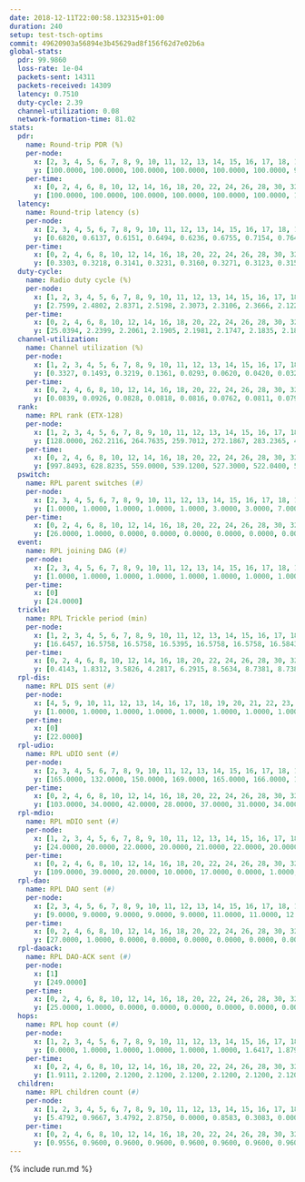 ```yaml
---
date: 2018-12-11T22:00:58.132315+01:00
duration: 240
setup: test-tsch-optims
commit: 49620903a56894e3b45629ad8f156f62d7e02b6a
global-stats:
  pdr: 99.9860
  loss-rate: 1e-04
  packets-sent: 14311
  packets-received: 14309
  latency: 0.7510
  duty-cycle: 2.39
  channel-utilization: 0.08
  network-formation-time: 81.02
stats:
  pdr:
    name: Round-trip PDR (%)
    per-node:
      x: [2, 3, 4, 5, 6, 7, 8, 9, 10, 11, 12, 13, 14, 15, 16, 17, 18, 19, 20, 21, 22, 23, 24, 25]
      y: [100.0000, 100.0000, 100.0000, 100.0000, 100.0000, 100.0000, 99.8314, 99.8363, 100.0000, 100.0000, 100.0000, 100.0000, 100.0000, 100.0000, 100.0000, 100.0000, 100.0000, 100.0000, 100.0000, 100.0000, 100.0000, 100.0000, 100.0000, 100.0000]
    per-time:
      x: [0, 2, 4, 6, 8, 10, 12, 14, 16, 18, 20, 22, 24, 26, 28, 30, 32, 34, 36, 38, 40, 42, 44, 46, 48, 50, 52, 54, 56, 58, 60, 62, 64, 66, 68, 70, 72, 74, 76, 78, 80, 82, 84, 86, 88, 90, 92, 94, 96, 98, 100, 102, 104, 106, 108, 110, 112, 114, 116, 118, 120, 122, 124, 126, 128, 130, 132, 134, 136, 138, 140, 142, 144, 146, 148, 150, 152, 154, 156, 158, 160, 162, 164, 166, 168, 170, 172, 174, 176, 178, 180, 182, 184, 186, 188, 190, 192, 194, 196, 198, 200, 202, 204, 206, 208, 210, 212, 214, 216, 218, 220, 222, 224, 226, 228, 230, 232, 234, 236, 238]
      y: [100.0000, 100.0000, 100.0000, 100.0000, 100.0000, 100.0000, 100.0000, 100.0000, 100.0000, 100.0000, 100.0000, 100.0000, 100.0000, 100.0000, 99.1736, 100.0000, 100.0000, 100.0000, 100.0000, 100.0000, 100.0000, 100.0000, 100.0000, 100.0000, 100.0000, 100.0000, 100.0000, 100.0000, 100.0000, 100.0000, 100.0000, 100.0000, 100.0000, 100.0000, 100.0000, 100.0000, 100.0000, 100.0000, 100.0000, 100.0000, 100.0000, 100.0000, 99.1667, 100.0000, 100.0000, 100.0000, 100.0000, 100.0000, 100.0000, 100.0000, 100.0000, 100.0000, 100.0000, 100.0000, 100.0000, 100.0000, 100.0000, 100.0000, 100.0000, 100.0000, 100.0000, 100.0000, 100.0000, 100.0000, 100.0000, 100.0000, 100.0000, 100.0000, 100.0000, 100.0000, 100.0000, 100.0000, 100.0000, 100.0000, 100.0000, 100.0000, 100.0000, 100.0000, 100.0000, 100.0000, 100.0000, 100.0000, 100.0000, 100.0000, 100.0000, 100.0000, 100.0000, 100.0000, 100.0000, 100.0000, 100.0000, 100.0000, 100.0000, 100.0000, 100.0000, 100.0000, 100.0000, 100.0000, 100.0000, 100.0000, 100.0000, 100.0000, 100.0000, 100.0000, 100.0000, 100.0000, 100.0000, 100.0000, 100.0000, 100.0000, 100.0000, 100.0000, 100.0000, 100.0000, 100.0000, 100.0000, 100.0000, 100.0000, 100.0000, 100.0000]
  latency:
    name: Round-trip latency (s)
    per-node:
      x: [2, 3, 4, 5, 6, 7, 8, 9, 10, 11, 12, 13, 14, 15, 16, 17, 18, 19, 20, 21, 22, 23, 24, 25]
      y: [0.6820, 0.6137, 0.6151, 0.6494, 0.6236, 0.6755, 0.7154, 0.7649, 0.6640, 0.6858, 0.7006, 0.6672, 0.8095, 0.7315, 0.7381, 0.7913, 0.8101, 0.8142, 0.8143, 0.8045, 0.7681, 0.9864, 0.9678, 0.9039]
    per-time:
      x: [0, 2, 4, 6, 8, 10, 12, 14, 16, 18, 20, 22, 24, 26, 28, 30, 32, 34, 36, 38, 40, 42, 44, 46, 48, 50, 52, 54, 56, 58, 60, 62, 64, 66, 68, 70, 72, 74, 76, 78, 80, 82, 84, 86, 88, 90, 92, 94, 96, 98, 100, 102, 104, 106, 108, 110, 112, 114, 116, 118, 120, 122, 124, 126, 128, 130, 132, 134, 136, 138, 140, 142, 144, 146, 148, 150, 152, 154, 156, 158, 160, 162, 164, 166, 168, 170, 172, 174, 176, 178, 180, 182, 184, 186, 188, 190, 192, 194, 196, 198, 200, 202, 204, 206, 208, 210, 212, 214, 216, 218, 220, 222, 224, 226, 228, 230, 232, 234, 236, 238]
      y: [0.3303, 0.3218, 0.3141, 0.3231, 0.3160, 0.3271, 0.3123, 0.3157, 0.3122, 0.3307, 0.3261, 0.3090, 0.3209, 0.3081, 0.3113, 0.3049, 0.3156, 0.3126, 0.3170, 0.3160, 0.3358, 0.3343, 0.3254, 0.2895, 0.2920, 0.3254, 0.2961, 0.3341, 0.3342, 0.3174, 0.3169, 0.3273, 0.3140, 0.3065, 0.2997, 0.3290, 0.3371, 0.3444, 0.3293, 0.3116, 0.3034, 0.3508, 0.3283, 0.3018, 0.3436, 0.3144, 0.3093, 0.3833, 0.3329, 0.3429, 0.2986, 0.3434, 0.3218, 0.4078, 0.4808, 0.4129, 0.3254, 0.3067, 0.3581, 0.6519, 0.9422, 0.6279, 0.5971, 0.5519, 0.4642, 0.7674, 1.3101, 1.2045, 0.9744, 0.6862, 0.5534, 0.8932, 1.2753, 1.2960, 1.2770, 1.2093, 0.9154, 0.9101, 1.3129, 1.2940, 1.2769, 1.3129, 1.2865, 1.2526, 1.3060, 1.2854, 1.2836, 1.3052, 1.2995, 1.3131, 1.2778, 1.2872, 1.2538, 1.2807, 1.2983, 1.2852, 1.3217, 1.2863, 1.2833, 1.2966, 1.2935, 1.2966, 1.2927, 1.2923, 1.2962, 1.2765, 1.2767, 1.2880, 1.2726, 1.2674, 1.2736, 1.2995, 1.2956, 1.2582, 1.2976, 1.2758, 1.2997, 1.2866, 1.2643, 1.3429]
  duty-cycle:
    name: Radio duty cycle (%)
    per-node:
      x: [1, 2, 3, 4, 5, 6, 7, 8, 9, 10, 11, 12, 13, 14, 15, 16, 17, 18, 19, 20, 21, 22, 23, 24, 25]
      y: [2.7599, 2.4802, 2.8371, 2.5198, 2.3073, 2.3106, 2.3666, 2.1228, 2.2528, 2.1770, 2.2248, 2.3084, 2.6795, 2.3552, 2.4204, 2.3666, 2.2938, 2.4200, 2.3233, 2.4724, 2.2481, 2.3846, 2.3311, 2.4602, 2.3549]
    per-time:
      x: [0, 2, 4, 6, 8, 10, 12, 14, 16, 18, 20, 22, 24, 26, 28, 30, 32, 34, 36, 38, 40, 42, 44, 46, 48, 50, 52, 54, 56, 58, 60, 62, 64, 66, 68, 70, 72, 74, 76, 78, 80, 82, 84, 86, 88, 90, 92, 94, 96, 98, 100, 102, 104, 106, 108, 110, 112, 114, 116, 118, 120, 122, 124, 126, 128, 130, 132, 134, 136, 138, 140, 142, 144, 146, 148, 150, 152, 154, 156, 158, 160, 162, 164, 166, 168, 170, 172, 174, 176, 178, 180, 182, 184, 186, 188, 190, 192, 194, 196, 198, 200, 202, 204, 206, 208, 210, 212, 214, 216, 218, 220, 222, 224, 226, 228, 230, 232, 234, 236, 238, 240]
      y: [25.0394, 2.2399, 2.2061, 2.1905, 2.1981, 2.1747, 2.1835, 2.1836, 2.1977, 2.1789, 2.1937, 2.1946, 2.1858, 2.1986, 2.2307, 2.2135, 2.1818, 2.1871, 2.1902, 2.1979, 2.1950, 2.2095, 2.2127, 2.2009, 2.1687, 2.2038, 2.2002, 2.1786, 2.2225, 2.2263, 2.1974, 2.1983, 2.2033, 2.1973, 2.1957, 2.2098, 2.1974, 2.1994, 2.2027, 2.2011, 2.2050, 2.1907, 2.2179, 2.2351, 2.1922, 2.2206, 2.2052, 2.1941, 2.2238, 2.1977, 2.2209, 2.1957, 2.2223, 2.2082, 2.2014, 2.2066, 2.2044, 2.2369, 2.2037, 2.2199, 2.2033, 2.2000, 2.2184, 2.1986, 2.1879, 2.2052, 2.1919, 2.2115, 2.1939, 2.1998, 2.2043, 2.2051, 2.2054, 2.1927, 2.1954, 2.2037, 2.2086, 2.2002, 2.2068, 2.1956, 2.1919, 2.1924, 2.1997, 2.1999, 2.1975, 2.2258, 2.2163, 2.1917, 2.2180, 2.1899, 2.2030, 2.2005, 2.1802, 2.1819, 2.1979, 2.1910, 2.2192, 2.2045, 2.1986, 2.1996, 2.2040, 2.2000, 2.2029, 2.1922, 2.2037, 2.1878, 2.1922, 2.1834, 2.1835, 2.1881, 2.1922, 2.1930, 2.2015, 2.1954, 2.2059, 2.1920, 2.1875, 2.1971, 2.2082, 2.2018, null]
  channel-utilization:
    name: Channel utilization (%)
    per-node:
      x: [1, 2, 3, 4, 5, 6, 7, 8, 9, 10, 11, 12, 13, 14, 15, 16, 17, 18, 19, 20, 21, 22, 23, 24, 25]
      y: [0.3327, 0.1493, 0.3219, 0.1361, 0.0293, 0.0620, 0.0420, 0.0324, 0.0328, 0.0356, 0.0489, 0.0482, 0.1741, 0.0331, 0.1152, 0.1011, 0.0334, 0.0615, 0.0315, 0.0849, 0.0318, 0.0428, 0.0312, 0.0315, 0.0327]
    per-time:
      x: [0, 2, 4, 6, 8, 10, 12, 14, 16, 18, 20, 22, 24, 26, 28, 30, 32, 34, 36, 38, 40, 42, 44, 46, 48, 50, 52, 54, 56, 58, 60, 62, 64, 66, 68, 70, 72, 74, 76, 78, 80, 82, 84, 86, 88, 90, 92, 94, 96, 98, 100, 102, 104, 106, 108, 110, 112, 114, 116, 118, 120, 122, 124, 126, 128, 130, 132, 134, 136, 138, 140, 142, 144, 146, 148, 150, 152, 154, 156, 158, 160, 162, 164, 166, 168, 170, 172, 174, 176, 178, 180, 182, 184, 186, 188, 190, 192, 194, 196, 198, 200, 202, 204, 206, 208, 210, 212, 214, 216, 218, 220, 222, 224, 226, 228, 230, 232, 234, 236, 238, 240]
      y: [0.0839, 0.0926, 0.0828, 0.0818, 0.0816, 0.0762, 0.0811, 0.0799, 0.0837, 0.0789, 0.0823, 0.0838, 0.0812, 0.0838, 0.0914, 0.0880, 0.0794, 0.0810, 0.0819, 0.0852, 0.0849, 0.0873, 0.0875, 0.0844, 0.0722, 0.0852, 0.0850, 0.0768, 0.0916, 0.0930, 0.0838, 0.0843, 0.0844, 0.0830, 0.0804, 0.0852, 0.0818, 0.0825, 0.0840, 0.0825, 0.0806, 0.0790, 0.0888, 0.0926, 0.0799, 0.0876, 0.0834, 0.0805, 0.0894, 0.0817, 0.0861, 0.0796, 0.0874, 0.0855, 0.0817, 0.0833, 0.0832, 0.0912, 0.0824, 0.0869, 0.0834, 0.0825, 0.0889, 0.0828, 0.0791, 0.0857, 0.0799, 0.0870, 0.0812, 0.0823, 0.0844, 0.0855, 0.0828, 0.0811, 0.0805, 0.0834, 0.0842, 0.0819, 0.0831, 0.0809, 0.0806, 0.0799, 0.0818, 0.0809, 0.0821, 0.0886, 0.0876, 0.0797, 0.0883, 0.0799, 0.0832, 0.0820, 0.0766, 0.0768, 0.0822, 0.0790, 0.0894, 0.0833, 0.0828, 0.0836, 0.0841, 0.0840, 0.0823, 0.0792, 0.0831, 0.0789, 0.0807, 0.0787, 0.0778, 0.0792, 0.0801, 0.0804, 0.0827, 0.0804, 0.0842, 0.0813, 0.0794, 0.0821, 0.0855, 0.0817, null]
  rank:
    name: RPL rank (ETX-128)
    per-node:
      x: [1, 2, 3, 4, 5, 6, 7, 8, 9, 10, 11, 12, 13, 14, 15, 16, 17, 18, 19, 20, 21, 22, 23, 24, 25]
      y: [128.0000, 262.2116, 264.7635, 259.7012, 272.1867, 283.2365, 402.9753, 410.7901, 535.5344, 432.7603, 450.7686, 405.4835, 407.6074, 569.4980, 491.9876, 493.5331, 628.0514, 581.8033, 588.7061, 588.7769, 652.8971, 623.8816, 719.2963, 733.9838, 727.1770]
    per-time:
      x: [0, 2, 4, 6, 8, 10, 12, 14, 16, 18, 20, 22, 24, 26, 28, 30, 32, 34, 36, 38, 40, 42, 44, 46, 48, 50, 52, 54, 56, 58, 60, 62, 64, 66, 68, 70, 72, 74, 76, 78, 80, 82, 84, 86, 88, 90, 92, 94, 96, 98, 100, 102, 104, 106, 108, 110, 112, 114, 116, 118, 120, 122, 124, 126, 128, 130, 132, 134, 136, 138, 140, 142, 144, 146, 148, 150, 152, 154, 156, 158, 160, 162, 164, 166, 168, 170, 172, 174, 176, 178, 180, 182, 184, 186, 188, 190, 192, 194, 196, 198, 200, 202, 204, 206, 208, 210, 212, 214, 216, 218, 220, 222, 224, 226, 228, 230, 232, 234, 236, 238, 240]
      y: [997.8493, 628.8235, 559.0000, 539.1200, 527.3000, 522.0400, 553.4800, 530.3200, 522.2941, 505.2000, 516.3000, 508.8400, 508.3600, 522.1000, 528.3846, 509.9216, 506.7000, 491.5800, 481.7000, 493.5000, 502.1400, 507.6538, 489.7400, 497.7000, 512.6471, 515.3200, 508.6000, 499.9608, 501.9200, 508.2745, 505.0577, 503.0192, 509.3529, 509.2941, 512.4000, 495.6000, 503.5882, 503.4906, 497.0400, 491.4706, 476.9200, 478.2000, 475.3400, 470.9231, 484.9200, 479.6275, 458.9038, 452.9400, 467.2353, 471.0800, 475.0000, 468.6400, 469.1400, 465.7963, 445.5800, 451.8039, 446.2745, 455.8824, 461.2157, 454.7200, 464.5800, 458.4038, 460.8627, 459.5577, 451.4200, 455.1569, 451.6000, 461.3000, 457.6000, 459.6600, 454.9804, 446.0962, 439.8800, 440.6078, 439.4000, 438.8000, 442.7000, 445.3600, 445.5600, 450.4000, 449.1400, 441.9000, 438.1800, 433.5200, 439.7255, 438.7647, 435.4400, 438.7400, 441.6200, 440.9400, 441.8824, 437.0784, 438.6800, 444.4000, 447.7600, 444.5400, 453.3462, 448.9608, 444.5800, 444.1731, 437.9000, 434.3000, 437.0400, 436.8000, 451.2800, 448.6400, 445.8200, 444.9800, 451.7800, 452.0192, 446.4400, 443.0200, 443.9600, 446.2000, 443.1600, 452.8800, 451.6800, 444.2075, 443.1961, 440.0600, null]
  pswitch:
    name: RPL parent switches (#)
    per-node:
      x: [2, 3, 4, 5, 6, 7, 8, 9, 10, 11, 12, 13, 14, 15, 16, 17, 18, 19, 20, 21, 22, 23, 24, 25]
      y: [1.0000, 1.0000, 1.0000, 1.0000, 1.0000, 3.0000, 3.0000, 7.0000, 2.0000, 2.0000, 2.0000, 2.0000, 9.0000, 1.0000, 2.0000, 13.0000, 4.0000, 5.0000, 2.0000, 3.0000, 5.0000, 4.0000, 8.0000, 4.0000]
    per-time:
      x: [0, 2, 4, 6, 8, 10, 12, 14, 16, 18, 20, 22, 24, 26, 28, 30, 32, 34, 36, 38, 40, 42, 44, 46, 48, 50, 52, 54, 56, 58, 60, 62, 64, 66, 68, 70, 72, 74, 76, 78, 80, 82, 84, 86, 88, 90, 92, 94, 96, 98, 100, 102, 104, 106, 108, 110, 112, 114, 116, 118, 120, 122, 124, 126, 128, 130, 132, 134, 136, 138, 140, 142, 144, 146, 148, 150, 152, 154, 156, 158, 160, 162, 164, 166, 168, 170, 172, 174, 176, 178, 180, 182, 184, 186, 188, 190, 192, 194, 196, 198, 200, 202, 204, 206, 208, 210, 212, 214, 216, 218, 220, 222, 224, 226, 228, 230, 232, 234, 236, 238]
      y: [26.0000, 1.0000, 0.0000, 0.0000, 0.0000, 0.0000, 0.0000, 0.0000, 1.0000, 0.0000, 0.0000, 0.0000, 0.0000, 0.0000, 2.0000, 1.0000, 0.0000, 0.0000, 0.0000, 0.0000, 0.0000, 2.0000, 0.0000, 0.0000, 1.0000, 0.0000, 0.0000, 1.0000, 0.0000, 1.0000, 2.0000, 2.0000, 1.0000, 1.0000, 0.0000, 0.0000, 1.0000, 3.0000, 0.0000, 1.0000, 0.0000, 0.0000, 0.0000, 2.0000, 0.0000, 1.0000, 2.0000, 0.0000, 1.0000, 0.0000, 0.0000, 0.0000, 0.0000, 4.0000, 0.0000, 1.0000, 1.0000, 1.0000, 1.0000, 0.0000, 0.0000, 2.0000, 1.0000, 2.0000, 0.0000, 1.0000, 0.0000, 0.0000, 0.0000, 0.0000, 1.0000, 2.0000, 0.0000, 1.0000, 0.0000, 0.0000, 0.0000, 0.0000, 0.0000, 0.0000, 0.0000, 0.0000, 0.0000, 0.0000, 1.0000, 1.0000, 0.0000, 0.0000, 0.0000, 0.0000, 1.0000, 1.0000, 0.0000, 0.0000, 0.0000, 0.0000, 2.0000, 1.0000, 0.0000, 2.0000, 0.0000, 0.0000, 0.0000, 0.0000, 0.0000, 0.0000, 0.0000, 0.0000, 0.0000, 2.0000, 0.0000, 0.0000, 0.0000, 0.0000, 0.0000, 0.0000, 0.0000, 3.0000, 1.0000, 0.0000]
  event:
    name: RPL joining DAG (#)
    per-node:
      x: [2, 3, 4, 5, 6, 7, 8, 9, 10, 11, 12, 13, 14, 15, 16, 17, 18, 19, 20, 21, 22, 23, 24, 25]
      y: [1.0000, 1.0000, 1.0000, 1.0000, 1.0000, 1.0000, 1.0000, 1.0000, 1.0000, 1.0000, 1.0000, 1.0000, 1.0000, 1.0000, 1.0000, 1.0000, 1.0000, 1.0000, 1.0000, 1.0000, 1.0000, 1.0000, 1.0000, 1.0000]
    per-time:
      x: [0]
      y: [24.0000]
  trickle:
    name: RPL Trickle period (min)
    per-node:
      x: [1, 2, 3, 4, 5, 6, 7, 8, 9, 10, 11, 12, 13, 14, 15, 16, 17, 18, 19, 20, 21, 22, 23, 24, 25]
      y: [16.6457, 16.5758, 16.5758, 16.5395, 16.5758, 16.5758, 16.5843, 15.6086, 16.5534, 16.5434, 16.5344, 16.5344, 16.5293, 15.7115, 16.5304, 16.4571, 16.5057, 16.4657, 16.5384, 16.3925, 16.5306, 16.5384, 16.5843, 16.4849, 16.6023]
    per-time:
      x: [0, 2, 4, 6, 8, 10, 12, 14, 16, 18, 20, 22, 24, 26, 28, 30, 32, 34, 36, 38, 40, 42, 44, 46, 48, 50, 52, 54, 56, 58, 60, 62, 64, 66, 68, 70, 72, 74, 76, 78, 80, 82, 84, 86, 88, 90, 92, 94, 96, 98, 100, 102, 104, 106, 108, 110, 112, 114, 116, 118, 120, 122, 124, 126, 128, 130, 132, 134, 136, 138, 140, 142, 144, 146, 148, 150, 152, 154, 156, 158, 160, 162, 164, 166, 168, 170, 172, 174, 176, 178, 180, 182, 184, 186, 188, 190, 192, 194, 196, 198, 200, 202, 204, 206, 208, 210, 212, 214, 216, 218, 220, 222, 224, 226, 228, 230, 232, 234, 236, 238, 240]
      y: [0.4143, 1.8312, 3.5826, 4.2817, 6.2915, 8.5634, 8.7381, 8.7381, 9.9375, 16.7772, 17.4763, 17.4763, 17.4763, 17.4763, 16.8080, 16.8552, 16.8646, 16.9520, 16.9520, 17.1267, 17.1267, 16.2055, 16.5151, 16.7772, 16.9623, 17.1267, 17.1267, 17.1336, 17.1267, 17.3049, 17.4763, 17.4763, 17.4763, 17.4763, 17.4763, 17.4763, 17.4763, 17.4763, 17.4763, 17.4763, 17.4763, 17.4763, 17.4763, 17.4763, 17.4763, 17.4763, 17.4763, 17.4763, 17.4763, 17.4763, 17.4763, 17.4763, 17.4763, 17.4763, 17.4763, 17.4763, 17.4763, 17.4763, 17.4763, 17.4763, 17.4763, 17.4763, 17.4763, 17.4763, 17.4763, 17.4763, 17.4763, 17.4763, 17.4763, 17.4763, 17.4763, 17.4763, 17.4763, 17.4763, 17.4763, 17.4763, 17.4763, 17.4763, 17.4763, 17.4763, 17.4763, 17.4763, 17.4763, 17.4763, 17.4763, 17.4763, 17.4763, 17.4763, 17.4763, 17.4763, 17.4763, 17.4763, 17.4763, 17.4763, 17.4763, 17.4763, 17.4763, 17.4763, 17.4763, 17.4763, 17.4763, 17.4763, 17.4763, 17.4763, 17.4763, 17.4763, 17.4763, 17.4763, 17.4763, 17.4763, 17.4763, 17.4763, 17.4763, 17.4763, 17.4763, 17.4763, 17.4763, 17.4763, 17.4763, 17.4763, null]
  rpl-dis:
    name: RPL DIS sent (#)
    per-node:
      x: [4, 5, 9, 10, 11, 12, 13, 14, 16, 17, 18, 19, 20, 21, 22, 23, 24, 25]
      y: [1.0000, 1.0000, 1.0000, 1.0000, 1.0000, 1.0000, 1.0000, 1.0000, 1.0000, 1.0000, 2.0000, 2.0000, 1.0000, 2.0000, 1.0000, 1.0000, 1.0000, 2.0000]
    per-time:
      x: [0]
      y: [22.0000]
  rpl-udio:
    name: RPL uDIO sent (#)
    per-node:
      x: [2, 3, 4, 5, 6, 7, 8, 9, 10, 11, 12, 13, 14, 15, 16, 17, 18, 19, 20, 21, 22, 23, 24, 25]
      y: [165.0000, 132.0000, 150.0000, 169.0000, 165.0000, 166.0000, 166.0000, 170.0000, 167.0000, 165.0000, 163.0000, 160.0000, 161.0000, 168.0000, 165.0000, 175.0000, 171.0000, 173.0000, 150.0000, 162.0000, 160.0000, 173.0000, 171.0000, 163.0000]
    per-time:
      x: [0, 2, 4, 6, 8, 10, 12, 14, 16, 18, 20, 22, 24, 26, 28, 30, 32, 34, 36, 38, 40, 42, 44, 46, 48, 50, 52, 54, 56, 58, 60, 62, 64, 66, 68, 70, 72, 74, 76, 78, 80, 82, 84, 86, 88, 90, 92, 94, 96, 98, 100, 102, 104, 106, 108, 110, 112, 114, 116, 118, 120, 122, 124, 126, 128, 130, 132, 134, 136, 138, 140, 142, 144, 146, 148, 150, 152, 154, 156, 158, 160, 162, 164, 166, 168, 170, 172, 174, 176, 178, 180, 182, 184, 186, 188, 190, 192, 194, 196, 198, 200, 202, 204, 206, 208, 210, 212, 214, 216, 218, 220, 222, 224, 226, 228, 230, 232, 234, 236, 238]
      y: [103.0000, 34.0000, 42.0000, 28.0000, 37.0000, 31.0000, 34.0000, 29.0000, 34.0000, 35.0000, 29.0000, 30.0000, 41.0000, 32.0000, 35.0000, 33.0000, 34.0000, 30.0000, 33.0000, 35.0000, 34.0000, 26.0000, 31.0000, 38.0000, 33.0000, 31.0000, 30.0000, 25.0000, 35.0000, 33.0000, 28.0000, 38.0000, 31.0000, 36.0000, 30.0000, 28.0000, 34.0000, 32.0000, 35.0000, 33.0000, 31.0000, 29.0000, 32.0000, 31.0000, 31.0000, 33.0000, 31.0000, 31.0000, 34.0000, 28.0000, 28.0000, 31.0000, 33.0000, 32.0000, 31.0000, 33.0000, 31.0000, 29.0000, 35.0000, 31.0000, 32.0000, 36.0000, 33.0000, 29.0000, 29.0000, 31.0000, 26.0000, 31.0000, 37.0000, 31.0000, 36.0000, 37.0000, 30.0000, 31.0000, 29.0000, 34.0000, 34.0000, 32.0000, 35.0000, 30.0000, 34.0000, 27.0000, 32.0000, 36.0000, 28.0000, 32.0000, 38.0000, 27.0000, 30.0000, 30.0000, 37.0000, 32.0000, 33.0000, 31.0000, 34.0000, 30.0000, 34.0000, 34.0000, 32.0000, 33.0000, 36.0000, 30.0000, 31.0000, 33.0000, 32.0000, 33.0000, 32.0000, 29.0000, 33.0000, 29.0000, 35.0000, 34.0000, 32.0000, 33.0000, 33.0000, 30.0000, 31.0000, 33.0000, 29.0000, 30.0000]
  rpl-mdio:
    name: RPL mDIO sent (#)
    per-node:
      x: [1, 2, 3, 4, 5, 6, 7, 8, 9, 10, 11, 12, 13, 14, 15, 16, 17, 18, 19, 20, 21, 22, 23, 24, 25]
      y: [24.0000, 20.0000, 22.0000, 20.0000, 21.0000, 22.0000, 20.0000, 28.0000, 20.0000, 22.0000, 20.0000, 20.0000, 23.0000, 27.0000, 20.0000, 21.0000, 22.0000, 20.0000, 21.0000, 24.0000, 20.0000, 21.0000, 21.0000, 25.0000, 20.0000]
    per-time:
      x: [0, 2, 4, 6, 8, 10, 12, 14, 16, 18, 20, 22, 24, 26, 28, 30, 32, 34, 36, 38, 40, 42, 44, 46, 48, 50, 52, 54, 56, 58, 60, 62, 64, 66, 68, 70, 72, 74, 76, 78, 80, 82, 84, 86, 88, 90, 92, 94, 96, 98, 100, 102, 104, 106, 108, 110, 112, 114, 116, 118, 120, 122, 124, 126, 128, 130, 132, 134, 136, 138, 140, 142, 144, 146, 148, 150, 152, 154, 156, 158, 160, 162, 164, 166, 168, 170, 172, 174, 176, 178, 180, 182, 184, 186, 188, 190, 192, 194, 196, 198, 200, 202, 204, 206, 208, 210, 212, 214, 216, 218, 220, 222, 224, 226, 228, 230, 232, 234, 236, 238]
      y: [109.0000, 39.0000, 20.0000, 10.0000, 17.0000, 0.0000, 1.0000, 10.0000, 10.0000, 4.0000, 0.0000, 0.0000, 0.0000, 3.0000, 12.0000, 8.0000, 3.0000, 5.0000, 1.0000, 0.0000, 1.0000, 5.0000, 5.0000, 6.0000, 5.0000, 6.0000, 3.0000, 0.0000, 0.0000, 2.0000, 1.0000, 3.0000, 9.0000, 4.0000, 4.0000, 3.0000, 0.0000, 1.0000, 0.0000, 1.0000, 10.0000, 7.0000, 2.0000, 3.0000, 1.0000, 1.0000, 0.0000, 0.0000, 4.0000, 0.0000, 8.0000, 8.0000, 4.0000, 0.0000, 1.0000, 0.0000, 0.0000, 4.0000, 5.0000, 8.0000, 4.0000, 3.0000, 0.0000, 0.0000, 0.0000, 1.0000, 4.0000, 7.0000, 5.0000, 7.0000, 0.0000, 1.0000, 0.0000, 0.0000, 2.0000, 7.0000, 6.0000, 5.0000, 4.0000, 0.0000, 0.0000, 2.0000, 0.0000, 4.0000, 6.0000, 7.0000, 3.0000, 2.0000, 2.0000, 0.0000, 1.0000, 0.0000, 4.0000, 6.0000, 5.0000, 6.0000, 3.0000, 0.0000, 0.0000, 0.0000, 1.0000, 6.0000, 5.0000, 4.0000, 8.0000, 0.0000, 1.0000, 0.0000, 1.0000, 4.0000, 5.0000, 3.0000, 4.0000, 6.0000, 2.0000, 0.0000, 0.0000, 0.0000, 2.0000, 8.0000]
  rpl-dao:
    name: RPL DAO sent (#)
    per-node:
      x: [2, 3, 4, 5, 6, 7, 8, 9, 10, 11, 12, 13, 14, 15, 16, 17, 18, 19, 20, 21, 22, 23, 24, 25]
      y: [9.0000, 9.0000, 9.0000, 9.0000, 9.0000, 11.0000, 11.0000, 12.0000, 9.0000, 9.0000, 10.0000, 10.0000, 12.0000, 9.0000, 10.0000, 16.0000, 12.0000, 10.0000, 10.0000, 10.0000, 12.0000, 11.0000, 12.0000, 10.0000]
    per-time:
      x: [0, 2, 4, 6, 8, 10, 12, 14, 16, 18, 20, 22, 24, 26, 28, 30, 32, 34, 36, 38, 40, 42, 44, 46, 48, 50, 52, 54, 56, 58, 60, 62, 64, 66, 68, 70, 72, 74, 76, 78, 80, 82, 84, 86, 88, 90, 92, 94, 96, 98, 100, 102, 104, 106, 108, 110, 112, 114, 116, 118, 120, 122, 124, 126, 128, 130, 132, 134, 136, 138, 140, 142, 144, 146, 148, 150, 152, 154, 156, 158, 160, 162, 164, 166, 168, 170, 172, 174, 176, 178, 180, 182, 184, 186, 188, 190, 192, 194, 196, 198, 200, 202, 204, 206, 208, 210, 212, 214, 216, 218, 220, 222, 224, 226, 228, 230, 232, 234, 236, 238]
      y: [27.0000, 1.0000, 0.0000, 0.0000, 0.0000, 0.0000, 0.0000, 0.0000, 1.0000, 0.0000, 0.0000, 0.0000, 0.0000, 0.0000, 24.0000, 1.0000, 0.0000, 0.0000, 0.0000, 0.0000, 0.0000, 2.0000, 0.0000, 1.0000, 1.0000, 0.0000, 0.0000, 1.0000, 15.0000, 5.0000, 2.0000, 2.0000, 1.0000, 1.0000, 0.0000, 1.0000, 2.0000, 3.0000, 0.0000, 1.0000, 0.0000, 1.0000, 5.0000, 10.0000, 2.0000, 1.0000, 2.0000, 1.0000, 1.0000, 0.0000, 1.0000, 2.0000, 0.0000, 3.0000, 0.0000, 1.0000, 3.0000, 12.0000, 2.0000, 1.0000, 0.0000, 2.0000, 2.0000, 2.0000, 0.0000, 2.0000, 0.0000, 2.0000, 0.0000, 1.0000, 2.0000, 9.0000, 4.0000, 2.0000, 0.0000, 0.0000, 4.0000, 0.0000, 0.0000, 1.0000, 0.0000, 1.0000, 1.0000, 0.0000, 2.0000, 8.0000, 5.0000, 1.0000, 1.0000, 0.0000, 4.0000, 2.0000, 0.0000, 0.0000, 1.0000, 0.0000, 4.0000, 1.0000, 1.0000, 5.0000, 4.0000, 4.0000, 1.0000, 0.0000, 3.0000, 1.0000, 0.0000, 0.0000, 1.0000, 2.0000, 2.0000, 1.0000, 2.0000, 3.0000, 4.0000, 4.0000, 1.0000, 3.0000, 2.0000, 3.0000]
  rpl-daoack:
    name: RPL DAO-ACK sent (#)
    per-node:
      x: [1]
      y: [249.0000]
    per-time:
      x: [0, 2, 4, 6, 8, 10, 12, 14, 16, 18, 20, 22, 24, 26, 28, 30, 32, 34, 36, 38, 40, 42, 44, 46, 48, 50, 52, 54, 56, 58, 60, 62, 64, 66, 68, 70, 72, 74, 76, 78, 80, 82, 84, 86, 88, 90, 92, 94, 96, 98, 100, 102, 104, 106, 108, 110, 112, 114, 116, 118, 120, 122, 124, 126, 128, 130, 132, 134, 136, 138, 140, 142, 144, 146, 148, 150, 152, 154, 156, 158, 160, 162, 164, 166, 168, 170, 172, 174, 176, 178, 180, 182, 184, 186, 188, 190, 192, 194, 196, 198, 200, 202, 204, 206, 208, 210, 212, 214, 216, 218, 220, 222, 224, 226, 228, 230, 232, 234, 236, 238]
      y: [25.0000, 1.0000, 0.0000, 0.0000, 0.0000, 0.0000, 0.0000, 0.0000, 1.0000, 0.0000, 0.0000, 0.0000, 0.0000, 0.0000, 24.0000, 1.0000, 0.0000, 0.0000, 0.0000, 0.0000, 0.0000, 2.0000, 0.0000, 1.0000, 1.0000, 0.0000, 0.0000, 1.0000, 15.0000, 5.0000, 2.0000, 2.0000, 1.0000, 1.0000, 0.0000, 1.0000, 2.0000, 3.0000, 0.0000, 1.0000, 0.0000, 1.0000, 5.0000, 10.0000, 2.0000, 1.0000, 2.0000, 1.0000, 1.0000, 0.0000, 1.0000, 2.0000, 0.0000, 3.0000, 0.0000, 1.0000, 3.0000, 12.0000, 2.0000, 1.0000, 0.0000, 2.0000, 2.0000, 2.0000, 0.0000, 2.0000, 0.0000, 2.0000, 0.0000, 1.0000, 2.0000, 9.0000, 4.0000, 2.0000, 0.0000, 0.0000, 4.0000, 0.0000, 0.0000, 1.0000, 0.0000, 1.0000, 1.0000, 0.0000, 3.0000, 7.0000, 5.0000, 1.0000, 1.0000, 0.0000, 4.0000, 2.0000, 0.0000, 0.0000, 1.0000, 0.0000, 4.0000, 1.0000, 1.0000, 5.0000, 4.0000, 4.0000, 1.0000, 0.0000, 3.0000, 1.0000, 0.0000, 0.0000, 1.0000, 2.0000, 2.0000, 1.0000, 2.0000, 3.0000, 4.0000, 4.0000, 1.0000, 3.0000, 2.0000, 3.0000]
  hops:
    name: RPL hop count (#)
    per-node:
      x: [1, 2, 3, 4, 5, 6, 7, 8, 9, 10, 11, 12, 13, 14, 15, 16, 17, 18, 19, 20, 21, 22, 23, 24, 25]
      y: [0.0000, 1.0000, 1.0000, 1.0000, 1.0000, 1.0000, 1.6417, 1.8792, 2.3583, 2.0000, 2.0000, 2.0000, 2.0000, 2.7458, 2.0000, 2.0000, 2.9333, 3.0000, 3.0000, 3.0000, 3.0711, 3.0000, 4.0669, 4.0000, 4.0000]
    per-time:
      x: [0, 2, 4, 6, 8, 10, 12, 14, 16, 18, 20, 22, 24, 26, 28, 30, 32, 34, 36, 38, 40, 42, 44, 46, 48, 50, 52, 54, 56, 58, 60, 62, 64, 66, 68, 70, 72, 74, 76, 78, 80, 82, 84, 86, 88, 90, 92, 94, 96, 98, 100, 102, 104, 106, 108, 110, 112, 114, 116, 118, 120, 122, 124, 126, 128, 130, 132, 134, 136, 138, 140, 142, 144, 146, 148, 150, 152, 154, 156, 158, 160, 162, 164, 166, 168, 170, 172, 174, 176, 178, 180, 182, 184, 186, 188, 190, 192, 194, 196, 198, 200, 202, 204, 206, 208, 210, 212, 214, 216, 218, 220, 222, 224, 226, 228, 230, 232, 234, 236, 238]
      y: [1.9111, 2.1200, 2.1200, 2.1200, 2.1200, 2.1200, 2.1200, 2.1200, 2.1200, 2.1200, 2.1200, 2.1200, 2.1200, 2.1200, 2.1400, 2.1600, 2.1600, 2.1600, 2.1600, 2.1600, 2.1600, 2.2000, 2.2400, 2.2400, 2.2400, 2.2400, 2.2400, 2.2400, 2.2400, 2.2400, 2.2400, 2.2400, 2.2400, 2.2400, 2.2400, 2.2400, 2.2200, 2.2200, 2.2400, 2.2400, 2.2400, 2.2400, 2.2400, 2.3200, 2.3200, 2.3000, 2.2800, 2.2800, 2.2800, 2.2800, 2.2800, 2.2800, 2.2800, 2.2800, 2.2800, 2.2800, 2.2800, 2.2800, 2.2800, 2.2800, 2.2800, 2.2800, 2.2800, 2.2800, 2.2800, 2.2600, 2.2400, 2.2400, 2.2400, 2.2400, 2.2200, 2.2200, 2.2400, 2.2400, 2.2400, 2.2400, 2.2400, 2.2400, 2.2400, 2.2400, 2.2400, 2.2400, 2.2400, 2.2400, 2.2400, 2.2400, 2.2400, 2.2400, 2.2400, 2.2400, 2.2400, 2.2400, 2.2400, 2.2400, 2.2400, 2.2400, 2.2400, 2.2400, 2.2400, 2.2400, 2.2400, 2.2400, 2.2400, 2.2400, 2.2400, 2.2400, 2.2400, 2.2400, 2.2400, 2.2400, 2.2400, 2.2400, 2.2400, 2.2400, 2.2400, 2.2400, 2.2400, 2.2400, 2.2400, 2.2000]
  children:
    name: RPL children count (#)
    per-node:
      x: [1, 2, 3, 4, 5, 6, 7, 8, 9, 10, 11, 12, 13, 14, 15, 16, 17, 18, 19, 20, 21, 22, 23, 24, 25]
      y: [5.4792, 0.9667, 3.4792, 2.8750, 0.0000, 0.8583, 0.3083, 0.0000, 0.0000, 0.0583, 0.5250, 0.5375, 2.3417, 0.0000, 2.1292, 1.3583, 0.0042, 0.9167, 0.0000, 1.6875, 0.0000, 0.3875, 0.0000, 0.0000, 0.0669]
    per-time:
      x: [0, 2, 4, 6, 8, 10, 12, 14, 16, 18, 20, 22, 24, 26, 28, 30, 32, 34, 36, 38, 40, 42, 44, 46, 48, 50, 52, 54, 56, 58, 60, 62, 64, 66, 68, 70, 72, 74, 76, 78, 80, 82, 84, 86, 88, 90, 92, 94, 96, 98, 100, 102, 104, 106, 108, 110, 112, 114, 116, 118, 120, 122, 124, 126, 128, 130, 132, 134, 136, 138, 140, 142, 144, 146, 148, 150, 152, 154, 156, 158, 160, 162, 164, 166, 168, 170, 172, 174, 176, 178, 180, 182, 184, 186, 188, 190, 192, 194, 196, 198, 200, 202, 204, 206, 208, 210, 212, 214, 216, 218, 220, 222, 224, 226, 228, 230, 232, 234, 236, 238]
      y: [0.9556, 0.9600, 0.9600, 0.9600, 0.9600, 0.9600, 0.9600, 0.9600, 0.9600, 0.9600, 0.9600, 0.9600, 0.9600, 0.9600, 0.9600, 0.9600, 0.9600, 0.9600, 0.9600, 0.9600, 0.9600, 0.9600, 0.9600, 0.9600, 0.9600, 0.9600, 0.9600, 0.9600, 0.9600, 0.9600, 0.9600, 0.9600, 0.9600, 0.9600, 0.9600, 0.9600, 0.9600, 0.9600, 0.9600, 0.9600, 0.9600, 0.9600, 0.9600, 0.9600, 0.9600, 0.9600, 0.9600, 0.9600, 0.9600, 0.9600, 0.9600, 0.9600, 0.9600, 0.9600, 0.9600, 0.9600, 0.9600, 0.9600, 0.9600, 0.9600, 0.9600, 0.9600, 0.9600, 0.9600, 0.9600, 0.9600, 0.9600, 0.9600, 0.9600, 0.9600, 0.9600, 0.9600, 0.9600, 0.9600, 0.9600, 0.9600, 0.9600, 0.9600, 0.9600, 0.9600, 0.9600, 0.9600, 0.9600, 0.9600, 0.9600, 0.9600, 0.9600, 0.9600, 0.9600, 0.9600, 0.9600, 0.9600, 0.9600, 0.9600, 0.9600, 0.9600, 0.9600, 0.9600, 0.9600, 0.9600, 0.9600, 0.9600, 0.9600, 0.9600, 0.9600, 0.9600, 0.9600, 0.9600, 0.9600, 0.9600, 0.9600, 0.9600, 0.9600, 0.9600, 0.9600, 0.9600, 0.9600, 0.9600, 0.9600, 0.9600]
---
```


{% include run.md %}
